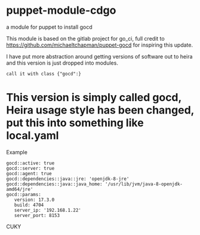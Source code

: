 # puppet-module-cdgo
a module for puppet to install gocd

This module is based on the gitlab project for go_ci,  full credit to https://github.com/michaeltchapman/puppet-gocd for inspiring this update.

I have put more abstraction around getting versions of software out to heira and this version is just dropped into modules. 
```
call it with class {"gocd":}
```
# This version is simply called gocd, Heira usage style has been changed, put this into something like local.yaml
Example 
```
gocd::active: true
gocd::server: true
gocd::agent: true
gocd::dependencies::java::jre: 'openjdk-8-jre'
gocd::dependencies::java::java_home: '/usr/lib/jvm/java-8-openjdk-amd64/jre'
gocd::params:
   version: 17.3.0
   build: 4704
   server_ip: '192.168.1.22'
   server_port: 8153

```

CUKY
